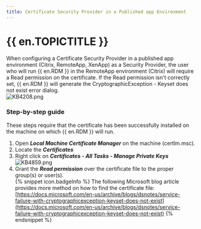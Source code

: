 ```yaml
---
title: Certificate Security Provider in a Published app Environment
---
```

# {{ en.TOPICTITLE }}
When configuring a Certificate Security Provider in a published app environment (Citrix, RemoteApp, XenApp) as a Security Provider, the user who will run {{ en.RDM }} in the RemoteApp environment (Citrix) will require a Read permission on the certificate. If the Read permission isn&apos;t correctly set, {{ en.RDM }} will generate the CryptographicException - Keyset does not exist error dialog.  
![KB4208.png](/img/en/kb/KB4208.png)
### Step-by-step guide
These steps require that the certificate has been successfully installed on the machine on which {{ en.RDM }} will run.
1. Open ***Local Machine Certificate Manager*** on the machine (certlm.msc).
1. Locate the ***Certificates***
1. Right click on ***Certificates - All Tasks - Manage Private Keys***  
![KB4859.png](/img/en/kb/KB4859.png)
1. Grant the ***Read permission*** over the certificate file to the proper group(s) or user(s).  
{% snippet icon.badgeInfo %}
The following Microsoft blog article provides more method on how to find the certificate file: [https://docs.microsoft.com/en-us/archive/blogs/dsnotes/service-failure-with-cryptographicexception-keyset-does-not-exist](https://docs.microsoft.com/en-us/archive/blogs/dsnotes/service-failure-with-cryptographicexception-keyset-does-not-exist)
{% endsnippet %}
